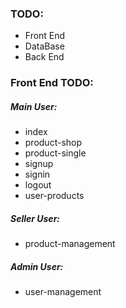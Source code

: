 ### TODO:

- Front End
- DataBase
- Back End

### Front End TODO:

##### Main User:

- index
- product-shop
- product-single
- signup
- signin
- logout
- user-products

##### Seller User:

- product-management

##### Admin User:

- user-management
